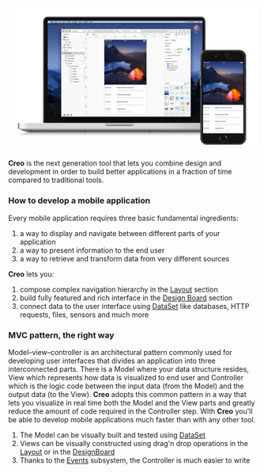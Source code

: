 ![How to use Creo](../images/creo/creo_intro_2.png)

**Creo** is the next generation tool that lets you combine design and development in order to build better applications in a fraction of time compared to traditional tools.

### How to develop a mobile application

Every mobile application requires three basic fundamental ingredients:

1. a way to display and navigate between different parts of your application
2. a way to present information to the end user
3. a way to retrieve and transform data from very different sources

**Creo** lets you: 

1. compose complex navigation hierarchy in the [Layout](layout.md) section
2. build fully featured and rich interface in the [Design Board](design-board.md) section
3. connect data to the user interface using [DataSet](data-set.md) like databases, HTTP requests, files, sensors and much more

### MVC pattern, the right way

Model–view–controller is an architectural pattern commonly used for developing user interfaces that divides an application into three interconnected parts. There is a Model where your data structure resides, View which represents how data is visualized to end user and Controller which is the logic code between the input data (from the Model) and the output data (to the View).
**Creo** adopts this common pattern in a way that lets you visualize in real time both the Model and the View parts and greatly reduce the amount of code required in the Controller step. With **Creo** you'll be able to develop mobile applications much faster than with any other tool.

1. The Model can be visually built and tested using [DataSet](dataset.md)
2. Views can be visually constructed using drag'n drop operations in the [Layout](layout.md) or in the [DesignBoard](design-board.md)
3. Thanks to the [Events](code.md) subsystem, the Controller is much easier to write